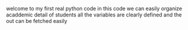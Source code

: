 welcome to my first real python code 
in this code we can easily organize acaddemic detail of students 
all the variables are clearly defined 
and the out can be fetched easily 
